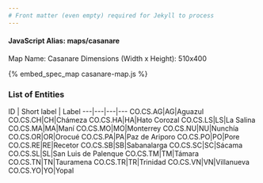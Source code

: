 ```yaml
---
# Front matter (even empty) required for Jekyll to process
---
```


#### JavaScript Alias: maps/casanare

Map Name: Casanare
Dimensions (Width x Height): 510x400



{% embed_spec_map casanare-map.js %}

### List of Entities

ID | Short label | Label
---|---|---|---
CO.CS.AG|AG|Aguazul
CO.CS.CH|CH|Chámeza
CO.CS.HA|HA|Hato Corozal
CO.CS.LS|LS|La Salina
CO.CS.MA|MA|Maní
CO.CS.MO|MO|Monterrey
CO.CS.NU|NU|Nunchía
CO.CS.OR|OR|Orocué
CO.CS.PA|PA|Paz de Ariporo
CO.CS.PO|PO|Pore
CO.CS.RE|RE|Recetor
CO.CS.SB|SB|Sabanalarga
CO.CS.SC|SC|Sácama
CO.CS.SL|SL|San Luis de Palenque
CO.CS.TM|TM|Támara
CO.CS.TN|TN|Tauramena
CO.CS.TR|TR|Trinidad
CO.CS.VN|VN|Villanueva
CO.CS.YO|YO|Yopal